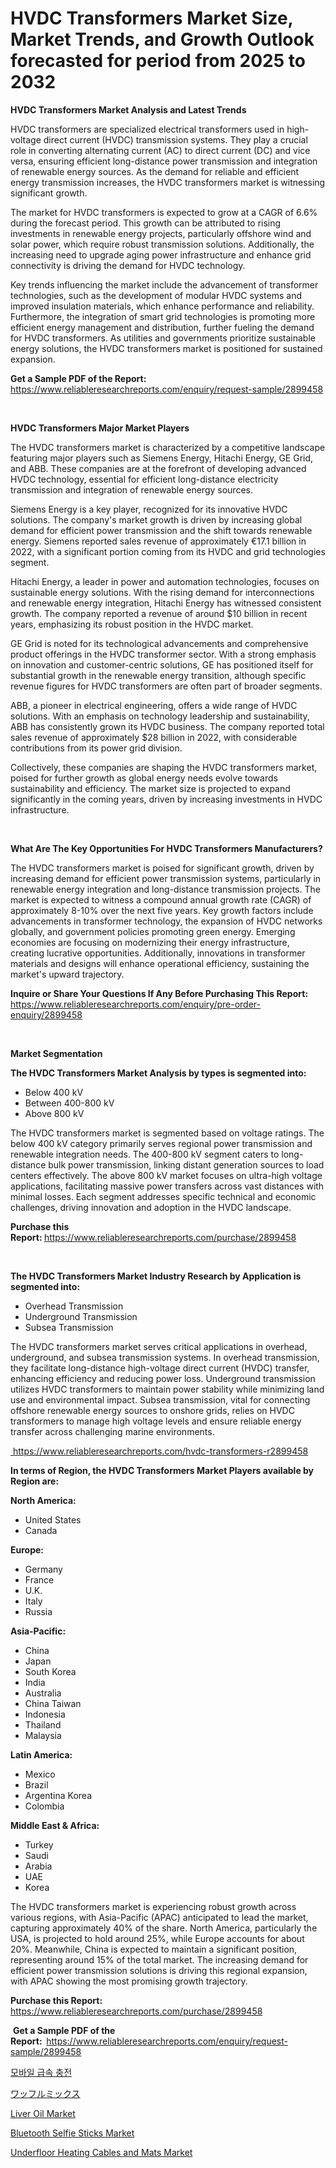 <p><h1>HVDC Transformers Market Size, Market Trends, and Growth Outlook forecasted for period from 2025 to 2032</h1></p><p><strong>HVDC Transformers Market Analysis and Latest Trends</strong></p>
<p><p>HVDC transformers are specialized electrical transformers used in high-voltage direct current (HVDC) transmission systems. They play a crucial role in converting alternating current (AC) to direct current (DC) and vice versa, ensuring efficient long-distance power transmission and integration of renewable energy sources. As the demand for reliable and efficient energy transmission increases, the HVDC transformers market is witnessing significant growth.</p><p>The market for HVDC transformers is expected to grow at a CAGR of 6.6% during the forecast period. This growth can be attributed to rising investments in renewable energy projects, particularly offshore wind and solar power, which require robust transmission solutions. Additionally, the increasing need to upgrade aging power infrastructure and enhance grid connectivity is driving the demand for HVDC technology.</p><p>Key trends influencing the market include the advancement of transformer technologies, such as the development of modular HVDC systems and improved insulation materials, which enhance performance and reliability. Furthermore, the integration of smart grid technologies is promoting more efficient energy management and distribution, further fueling the demand for HVDC transformers. As utilities and governments prioritize sustainable energy solutions, the HVDC transformers market is positioned for sustained expansion.</p></p>
<p><strong>Get a Sample PDF of the Report:&nbsp;</strong> <a href="https://www.reliableresearchreports.com/enquiry/request-sample/2899458?utm_campaign=38&utm_medium=2&utm_source=Github&utm_content=ia&utm_term=16032025&utm_id=hvdc-transformers">https://www.reliableresearchreports.com/enquiry/request-sample/2899458</a></p>
<p>&nbsp;</p>
<p><strong>HVDC Transformers Major Market Players</strong></p>
<p><p>The HVDC transformers market is characterized by a competitive landscape featuring major players such as Siemens Energy, Hitachi Energy, GE Grid, and ABB. These companies are at the forefront of developing advanced HVDC technology, essential for efficient long-distance electricity transmission and integration of renewable energy sources.</p><p>Siemens Energy is a key player, recognized for its innovative HVDC solutions. The company's market growth is driven by increasing global demand for efficient power transmission and the shift towards renewable energy. Siemens reported sales revenue of approximately €17.1 billion in 2022, with a significant portion coming from its HVDC and grid technologies segment.</p><p>Hitachi Energy, a leader in power and automation technologies, focuses on sustainable energy solutions. With the rising demand for interconnections and renewable energy integration, Hitachi Energy has witnessed consistent growth. The company reported a revenue of around $10 billion in recent years, emphasizing its robust position in the HVDC market.</p><p>GE Grid is noted for its technological advancements and comprehensive product offerings in the HVDC transformer sector. With a strong emphasis on innovation and customer-centric solutions, GE has positioned itself for substantial growth in the renewable energy transition, although specific revenue figures for HVDC transformers are often part of broader segments.</p><p>ABB, a pioneer in electrical engineering, offers a wide range of HVDC solutions. With an emphasis on technology leadership and sustainability, ABB has consistently grown its HVDC business. The company reported total sales revenue of approximately $28 billion in 2022, with considerable contributions from its power grid division.</p><p>Collectively, these companies are shaping the HVDC transformers market, poised for further growth as global energy needs evolve towards sustainability and efficiency. The market size is projected to expand significantly in the coming years, driven by increasing investments in HVDC infrastructure.</p></p>
<p>&nbsp;</p>
<p><strong>What Are The Key Opportunities For HVDC Transformers Manufacturers?</strong></p>
<p><p>The HVDC transformers market is poised for significant growth, driven by increasing demand for efficient power transmission systems, particularly in renewable energy integration and long-distance transmission projects. The market is expected to witness a compound annual growth rate (CAGR) of approximately 8-10% over the next five years. Key growth factors include advancements in transformer technology, the expansion of HVDC networks globally, and government policies promoting green energy. Emerging economies are focusing on modernizing their energy infrastructure, creating lucrative opportunities. Additionally, innovations in transformer materials and designs will enhance operational efficiency, sustaining the market's upward trajectory.</p></p>
<p><strong>Inquire or Share Your Questions If Any Before Purchasing This Report:</strong> <a href="https://www.reliableresearchreports.com/enquiry/pre-order-enquiry/2899458?utm_campaign=38&utm_medium=2&utm_source=Github&utm_content=ia&utm_term=16032025&utm_id=hvdc-transformers">https://www.reliableresearchreports.com/enquiry/pre-order-enquiry/2899458</a></p>
<p>&nbsp;</p>
<p><strong>Market Segmentation</strong></p>
<p><strong>The HVDC Transformers Market Analysis by types is segmented into:</strong></p>
<p><ul><li>Below 400 kV</li><li>Between 400-800 kV</li><li>Above 800 kV</li></ul></p>
<p><p>The HVDC transformers market is segmented based on voltage ratings. The below 400 kV category primarily serves regional power transmission and renewable integration needs. The 400-800 kV segment caters to long-distance bulk power transmission, linking distant generation sources to load centers effectively. The above 800 kV market focuses on ultra-high voltage applications, facilitating massive power transfers across vast distances with minimal losses. Each segment addresses specific technical and economic challenges, driving innovation and adoption in the HVDC landscape.</p></p>
<p><strong>Purchase this Report:&nbsp;</strong><a href="https://www.reliableresearchreports.com/purchase/2899458?utm_campaign=38&utm_medium=2&utm_source=Github&utm_content=ia&utm_term=16032025&utm_id=hvdc-transformers">https://www.reliableresearchreports.com/purchase/2899458</a></p>
<p>&nbsp;</p>
<p><strong>The HVDC Transformers Market Industry Research by Application is segmented into:</strong></p>
<p><ul><li>Overhead Transmission</li><li>Underground Transmission</li><li>Subsea Transmission</li></ul></p>
<p><p>The HVDC transformers market serves critical applications in overhead, underground, and subsea transmission systems. In overhead transmission, they facilitate long-distance high-voltage direct current (HVDC) transfer, enhancing efficiency and reducing power loss. Underground transmission utilizes HVDC transformers to maintain power stability while minimizing land use and environmental impact. Subsea transmission, vital for connecting offshore renewable energy sources to onshore grids, relies on HVDC transformers to manage high voltage levels and ensure reliable energy transfer across challenging marine environments.</p></p>
<p><a href="https://www.reliableresearchreports.com/hvdc-transformers-r2899458?utm_campaign=38&utm_medium=2&utm_source=Github&utm_content=ia&utm_term=16032025&utm_id=hvdc-transformers">&nbsp;https://www.reliableresearchreports.com/hvdc-transformers-r2899458</a></p>
<p><strong>In terms of Region, the HVDC Transformers Market Players available by Region are:</strong></p>
<p>
    <p> <strong> North America: </strong>
        <ul>
            <li>United States</li>
            <li>Canada</li>
        </ul>
        </p> 
    <p> <strong> Europe: </strong>
        <ul>
            <li>Germany</li>
            <li>France</li>
            <li>U.K.</li>
            <li>Italy</li>
            <li>Russia</li>
        </ul>
        </p> 
    <p> <strong> Asia-Pacific: </strong>
        <ul>
            <li>China</li>
            <li>Japan</li>
            <li>South Korea</li>
            <li>India</li>
            <li>Australia</li>
            <li>China Taiwan</li>
            <li>Indonesia</li>
            <li>Thailand</li>
            <li>Malaysia</li>
        </ul>
        </p> 
    <p> <strong> Latin America: </strong>
        <ul>
            <li>Mexico</li>
            <li>Brazil</li>
            <li>Argentina Korea</li>
            <li>Colombia</li>
        </ul>
        </p> 
    <p> <strong> Middle East & Africa: </strong>
        <ul>
            <li>Turkey</li>
            <li>Saudi</li>
            <li>Arabia</li>
            <li>UAE</li>
            <li>Korea</li>
        </ul>
    </p>
    </p>
<p><p>The HVDC transformers market is experiencing robust growth across various regions, with Asia-Pacific (APAC) anticipated to lead the market, capturing approximately 40% of the share. North America, particularly the USA, is projected to hold around 25%, while Europe accounts for about 20%. Meanwhile, China is expected to maintain a significant position, representing around 15% of the total market. The increasing demand for efficient power transmission solutions is driving this regional expansion, with APAC showing the most promising growth trajectory.</p></p>
<p><strong>Purchase this Report: </strong><a href="https://www.reliableresearchreports.com/purchase/2899458?utm_campaign=38&utm_medium=2&utm_source=Github&utm_content=ia&utm_term=16032025&utm_id=hvdc-transformers">https://www.reliableresearchreports.com/purchase/2899458</a></p>
<p>&nbsp;<strong>Get a Sample PDF of the Report:&nbsp;&nbsp;</strong><a href="https://www.reliableresearchreports.com/enquiry/request-sample/2899458?utm_campaign=38&utm_medium=2&utm_source=Github&utm_content=ia&utm_term=16032025&utm_id=hvdc-transformers">https://www.reliableresearchreports.com/enquiry/request-sample/2899458</a></p>
<p><strong></strong></p>
<p><p><a href="https://github.com/laholand/Market-Research-Report-List-7/blob/main/934035745916.md?utm_campaign=38&utm_medium=2&utm_source=Github&utm_content=ia&utm_term=16032025&utm_id=hvdc-transformers">모바일 급속 충전</a></p><p><a href="https://github.com/mohamedbakry57/Market-Research-Report-List-7/blob/main/799791345525.md?utm_campaign=38&utm_medium=2&utm_source=Github&utm_content=ia&utm_term=16032025&utm_id=hvdc-transformers">ワッフルミックス</a></p><p><a href="https://github.com/rembaentin6f/Market-Research-Report-List-1/blob/main/liver-oil-market.md?utm_campaign=38&utm_medium=2&utm_source=Github&utm_content=ia&utm_term=16032025&utm_id=hvdc-transformers">Liver Oil Market</a></p><p><a href="https://github.com/brabolyrah3h/Market-Research-Report-List-1/blob/main/bluetooth-selfie-sticks-market.md?utm_campaign=38&utm_medium=2&utm_source=Github&utm_content=ia&utm_term=16032025&utm_id=hvdc-transformers">Bluetooth Selfie Sticks Market</a></p><p><a href="https://github.com/timayuethem/Market-Research-Report-List-1/blob/main/underfloor-heating-cables-and-mats-market.md?utm_campaign=38&utm_medium=2&utm_source=Github&utm_content=ia&utm_term=16032025&utm_id=hvdc-transformers">Underfloor Heating Cables and Mats Market</a></p></p>